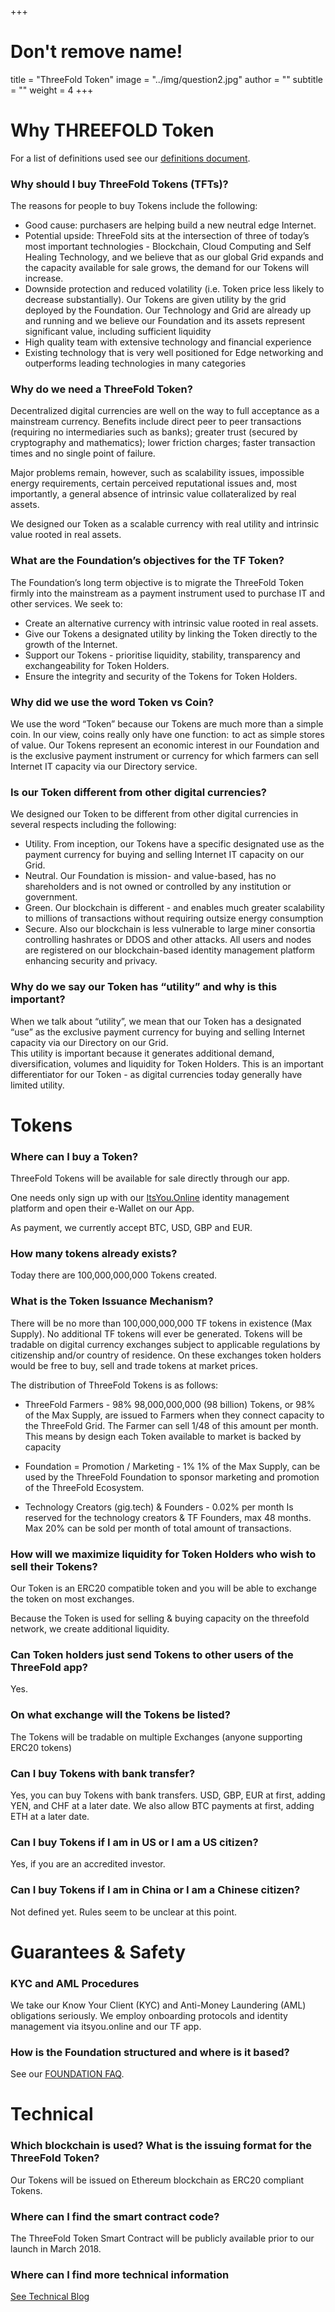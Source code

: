 +++
# Don't remove name!
title = "ThreeFold Token"
image = "../img/question2.jpg"
author = ""
subtitle = ""
weight = 4
+++

# Why THREEFOLD Token

For a list of definitions used see our [definitions document](https://github.com/threefoldtoken/legal/blob/master/definitions.md).

### Why should I buy ThreeFold Tokens (TFTs)?

The reasons for people to buy Tokens include the following:



* Good cause: purchasers are helping build a new neutral edge Internet.
* Potential upside: ThreeFold sits at the intersection of three of today’s most important technologies - Blockchain, Cloud Computing and Self Healing Technology, and we believe that as our global Grid expands and the capacity available for sale grows, the demand for our Tokens will increase.
* Downside protection and reduced volatility (i.e. Token price less likely to decrease substantially). Our Tokens are given utility by the grid deployed by the Foundation. Our Technology and Grid are already up and running and we believe our Foundation and its assets represent significant value, including sufficient liquidity
* High quality team with extensive technology and financial experience
* Existing technology that is very well positioned for Edge networking and outperforms leading technologies in many categories

### Why do we need a ThreeFold Token?

Decentralized digital currencies are well on the way to full acceptance as a mainstream currency. Benefits include direct peer to peer transactions (requiring no intermediaries such as banks); greater trust (secured by cryptography and mathematics); lower friction charges; faster transaction times and no single point of failure.

Major problems remain, however, such as scalability issues, impossible energy requirements, certain perceived reputational issues and, most importantly, a general absence of intrinsic value collateralized by real assets.

We designed our Token as a scalable currency with real utility and intrinsic value rooted in real assets.

### What are the Foundation’s objectives for the TF Token?

The Foundation’s long term objective is to migrate the ThreeFold Token firmly into the mainstream as a payment instrument used to purchase IT and other services. We seek to:

* Create an alternative currency with intrinsic value rooted in real assets.
* Give our Tokens a designated utility by linking the Token directly to the growth of the Internet.
* Support our Tokens - prioritise liquidity, stability, transparency and exchangeability for Token Holders.
* Ensure the integrity and security of the Tokens for Token Holders.

### Why did we use the word Token vs Coin?

We use the word “Token” because our Tokens are much more than a simple coin. In our view, coins really only have one function:  to act as simple stores of value. Our Tokens represent an economic interest in our Foundation and is the exclusive payment instrument or currency for which farmers can sell Internet IT capacity via our Directory service.

### Is our Token different from other digital currencies?

We designed our Token to be different from other digital currencies in several respects including the following:

* Utility. From inception, our Tokens have a specific designated use as the payment currency for buying and selling Internet IT capacity on our Grid.
* Neutral. Our Foundation is mission- and value-based, has no shareholders and is not owned or controlled by any institution or government.
* Green. Our blockchain is different - and enables much greater scalability to millions of transactions without requiring outsize energy consumption
* Secure. Also our blockchain is less vulnerable to large miner consortia controlling hashrates or DDOS and other attacks. All users and nodes are registered on our blockchain-based identity management platform enhancing security and privacy.

### Why do we say our Token has “utility” and why is this important?

When we talk about “utility”, we mean that our Token has a designated “use” as the exclusive payment currency for buying and selling Internet capacity via our Directory on our Grid.  
This utility is important because it generates additional demand, diversification, volumes and liquidity for Token Holders. This is an important differentiator for our Token - as digital currencies today generally have limited utility.

# Tokens

### Where can I buy a Token?

ThreeFold Tokens will be available for sale directly through our app.

One needs only sign up with our [ItsYou.Online](http://itsyou.online) identity management platform and open their e-Wallet on our App.

As payment, we currently accept BTC, USD, GBP and EUR.

### How many tokens already exists?

Today there are 100,000,000,000 Tokens created.

### What is the Token Issuance Mechanism?

There will be no more than 100,000,000,000 TF tokens in existence (Max Supply). No additional TF tokens will ever be generated. Tokens will be tradable on digital currency exchanges subject to applicable regulations by citizenship and/or country of residence. On these exchanges token holders would be free to buy, sell and trade tokens at market prices.

The distribution of ThreeFold Tokens is as follows:

* ThreeFold Farmers - 98%
  98,000,000,000 (98 billion) Tokens, or 98% of the Max Supply, are issued to Farmers when they connect capacity to the ThreeFold Grid. The Farmer can sell 1/48 of this amount per month. This means by design each Token available to market is backed by capacity

* Foundation = Promotion / Marketing - 1%
  1% of the Max Supply, can be used by the ThreeFold Foundation to sponsor marketing and promotion of the ThreeFold Ecosystem.

* Technology Creators (gig.tech) & Founders - 0.02% per month
  Is reserved for the technology creators & TF Founders, max 48 months. Max 20% can be sold per month of total amount of transactions.

### How will we maximize liquidity for Token Holders who wish to sell their Tokens?

Our Token is an ERC20 compatible token and you will be able to exchange the token on most exchanges.

Because the Token is used for selling & buying capacity on the threefold network, we create additional liquidity.

### Can Token holders just send Tokens to other users of the ThreeFold app?

Yes.

### On what exchange will the Tokens be listed?

The Tokens will be tradable on multiple Exchanges (anyone supporting ERC20 tokens)

### Can I buy Tokens with bank transfer?

Yes, you can buy Tokens with bank transfers. USD, GBP, EUR at first, adding YEN, and CHF at a later date.
We also allow BTC payments at first, adding ETH at a later date.

### Can I buy Tokens if I am in US or I am a US citizen?

Yes, if you are an accredited investor.

### Can I buy Tokens if I am in China or I am a Chinese citizen?

Not defined yet. Rules seem to be unclear at this point.

# Guarantees & Safety

### KYC and AML Procedures

We take our Know Your Client (KYC) and Anti-Money Laundering (AML) obligations seriously. We employ onboarding protocols and identity management via itsyou.online and our TF app.

### How is the Foundation structured and where is it based?

See our [FOUNDATION FAQ](/faq/foundation-faq).

# Technical

### Which blockchain is used? What is the issuing format for the ThreeFold Token?

Our Tokens will be issued on Ethereum blockchain as ERC20 compliant Tokens.

### Where can I find the smart contract code?

The ThreeFold Token Smart Contract will be publicly available prior to our launch in March 2018.

### Where can I find more technical information

[See Technical Blog](/information)
